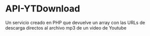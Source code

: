 # API-YTDownload
Un servicio creado en PHP que devuelve un array con las URLs de descarga directos al archivo mp3 de un video de Youtube
